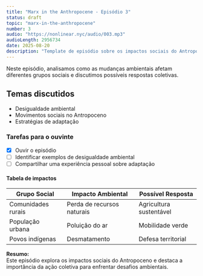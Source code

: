 ```yaml
---
title: "Marx in the Anthropocene - Episódio 3"
status: draft
topic: "marx-in-the-anthropocene"
number: 3
audio: "https://nonlinear.nyc/audio/003.mp3"
audioLength: 2956734
date: 2025-08-20
description: "Template de episódio sobre os impactos sociais do Antropoceno, com exemplos de conteúdo variado."
---
```


Neste episódio, analisamos como as mudanças ambientais afetam diferentes grupos sociais e discutimos possíveis respostas coletivas.

## Temas discutidos

- Desigualdade ambiental
- Movimentos sociais no Antropoceno
- Estratégias de adaptação

### Tarefas para o ouvinte

- [x] Ouvir o episódio
- [ ] Identificar exemplos de desigualdade ambiental
- [ ] Compartilhar uma experiência pessoal sobre adaptação

#### Tabela de impactos

| Grupo Social         | Impacto Ambiental           | Possível Resposta      |
|----------------------|----------------------------|-----------------------|
| Comunidades rurais   | Perda de recursos naturais | Agricultura sustentável|
| População urbana     | Poluição do ar             | Mobilidade verde      |
| Povos indígenas      | Desmatamento               | Defesa territorial    |

**Resumo:**  
Este episódio explora os impactos sociais do Antropoceno e destaca a importância da ação coletiva para enfrentar desafios ambientais.